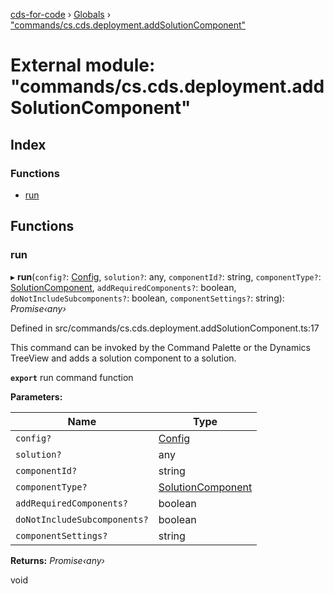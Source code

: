 [cds-for-code](../README.md) › [Globals](../globals.md) › ["commands/cs.cds.deployment.addSolutionComponent"](_commands_cs_cds_deployment_addsolutioncomponent_.md)

# External module: "commands/cs.cds.deployment.addSolutionComponent"

## Index

### Functions

* [run](_commands_cs_cds_deployment_addsolutioncomponent_.md#run)

## Functions

###  run

▸ **run**(`config?`: [Config](../interfaces/_api_cds_webapi_cdswebapi_.cdswebapi.config.md), `solution?`: any, `componentId?`: string, `componentType?`: [SolutionComponent](../enums/_api_cdssolutions_.cdssolutions.solutioncomponent.md), `addRequiredComponents?`: boolean, `doNotIncludeSubcomponents?`: boolean, `componentSettings?`: string): *Promise‹any›*

Defined in src/commands/cs.cds.deployment.addSolutionComponent.ts:17

This command can be invoked by the Command Palette or the Dynamics TreeView and adds a solution component to a solution.

**`export`** run command function

**Parameters:**

Name | Type |
------ | ------ |
`config?` | [Config](../interfaces/_api_cds_webapi_cdswebapi_.cdswebapi.config.md) |
`solution?` | any |
`componentId?` | string |
`componentType?` | [SolutionComponent](../enums/_api_cdssolutions_.cdssolutions.solutioncomponent.md) |
`addRequiredComponents?` | boolean |
`doNotIncludeSubcomponents?` | boolean |
`componentSettings?` | string |

**Returns:** *Promise‹any›*

void
